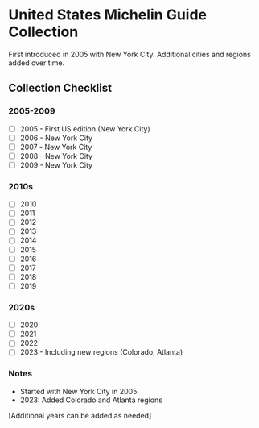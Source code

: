 # United States Michelin Guide Collection

First introduced in 2005 with New York City. Additional cities and regions added over time.

## Collection Checklist

### 2005-2009
- [ ] 2005 - First US edition (New York City)
- [ ] 2006 - New York City
- [ ] 2007 - New York City
- [ ] 2008 - New York City
- [ ] 2009 - New York City

### 2010s
- [ ] 2010
- [ ] 2011
- [ ] 2012
- [ ] 2013
- [ ] 2014
- [ ] 2015
- [ ] 2016
- [ ] 2017
- [ ] 2018
- [ ] 2019

### 2020s
- [ ] 2020
- [ ] 2021
- [ ] 2022
- [ ] 2023 - Including new regions (Colorado, Atlanta)

### Notes
- Started with New York City in 2005
- 2023: Added Colorado and Atlanta regions

[Additional years can be added as needed]
